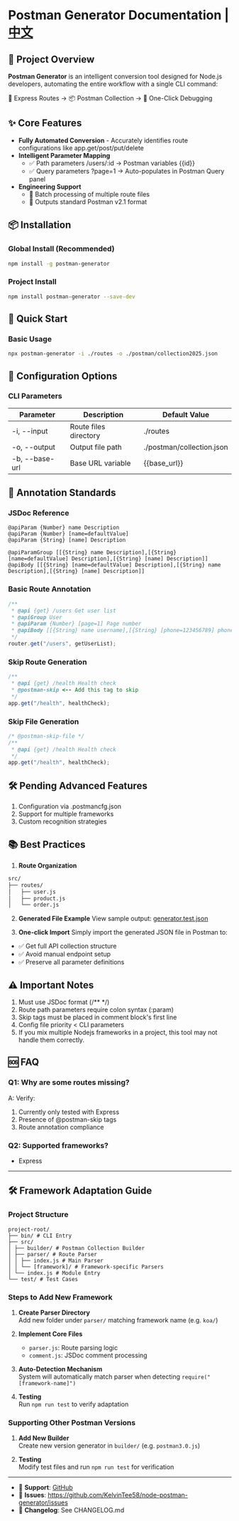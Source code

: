 # Postman Generator Documentation | [中文](README_CN.md)

## 🧠 Project Overview

**Postman Generator** is an intelligent conversion tool designed for Node.js developers, automating the entire workflow with a single CLI command:

🔄 Express Routes → 📦 Postman Collection → 🚀 One-Click Debugging

## ✨ Core Features

- **Fully Automated Conversion** - Accurately identifies route configurations like app.get/post/put/delete
- **Intelligent Parameter Mapping**
  - ✅ Path parameters /users/:id → Postman variables {{id}}
  - ✅ Query parameters ?page=1 → Auto-populates in Postman Query panel
- **Engineering Support**
  - 🧩 Batch processing of multiple route files
  - 📁 Outputs standard Postman v2.1 format

## 📦 Installation

### Global Install (Recommended)

```bash
npm install -g postman-generator
```

### Project Install

```bash
npm install postman-generator --save-dev
```

## 🚀 Quick Start

### Basic Usage

```bash
npx postman-generator -i ./routes -o ./postman/collection2025.json
```

## 🔧 Configuration Options

### CLI Parameters

| Parameter            | Description           | Default Value             |
| -------------------- | --------------------- | ------------------------- |
| -i, --input <path>   | Route files directory | ./routes                  |
| -o, --output <path>  | Output file path      | ./postman/collection.json |
| -b, --base-url <url> | Base URL variable     | {{base_url}}              |

## 📝 Annotation Standards

### JSDoc Reference

```
@apiParam {Number} name Description
@apiParam {Number} [name=defaultValue]
@apiParam {String} [name] Description

@apiParamGroup [[{String} name Description],[{String} [name=defaultValue] Description],[{String} [name] Description]]
@apiBody [[{String} [name=defaultValue] Description],[{String} name Description],[{String} [name] Description]]
```

### Basic Route Annotation

```javascript
/**
 * @api {get} /users Get user list
 * @apiGroup User
 * @apiParam {Number} [page=1] Page number
 * @apiBody [[{String} name username],[{String} [phone=123456789] phoneNumber],[{String} [gender] genderType]]
 */
router.get("/users", getUserList);
```

### Skip Route Generation

```javascript
/**
 * @api {get} /health Health check
 * @postman-skip <-- Add this tag to skip
 */
app.get("/health", healthCheck);
```

### Skip File Generation

```javascript
/* @postman-skip-file */
/**
 * @api {get} /health Health check
 */
app.get("/health", healthCheck);
```

## 🛠 Pending Advanced Features

1. Configuration via .postmancfg.json
2. Support for multiple frameworks
3. Custom recognition strategies

## 📚 Best Practices

1. **Route Organization**

```bash
src/
├── routes/
│   ├── user.js
│   ├── product.js
│   └── order.js
```

2. **Generated File Example**
   View sample output:
   [generator.test.json](https://github.com/KelvinTee58/node-postman-generator/blob/main/test/generator.test.json)

3. **One-click Import**
   Simply import the generated JSON file in Postman to:

- ✅ Get full API collection structure
- ✅ Avoid manual endpoint setup
- ✅ Preserve all parameter definitions

## ⚠️ Important Notes

1. Must use JSDoc format (/\*\* \*/)
2. Route path parameters require colon syntax (:param)
3. Skip tags must be placed in comment block's first line
4. Config file priority < CLI parameters
5. If you mix multiple Nodejs frameworks in a project, this tool may not handle them correctly.

## 🆘 FAQ

### Q1: Why are some routes missing?

A: Verify:

1. Currently only tested with Express
2. Presence of @postman-skip tags
3. Route annotation compliance

### Q2: Supported frameworks?

- Express

---

## 🛠 Framework Adaptation Guide

### Project Structure

```
project-root/
├── bin/ # CLI Entry
├── src/
│ ├── builder/ # Postman Collection Builder
│ ├── parser/ # Route Parser
│ │ ├── index.js # Main Parser
│ │ └── [framework]/ # Framework-specific Parsers
│ └── index.js # Module Entry
└── test/ # Test Cases
```

### Steps to Add New Framework

1. **Create Parser Directory**  
   Add new folder under `parser/` matching framework name (e.g. `koa/`)

2. **Implement Core Files**

   - `parser.js`: Route parsing logic
   - `comment.js`: JSDoc comment processing

3. **Auto-Detection Mechanism**  
   System will automatically match parser when detecting `require("[framework-name]")`

4. **Testing**  
   Run `npm run test` to verify adaptation

### Supporting Other Postman Versions

1. **Add New Builder**  
   Create new version generator in `builder/` (e.g. `postman3.0.js`)

2. **Testing**  
   Modify test files and run `npm run test` for verification

---

- 📧 **Support**: [GitHub](https://github.com/KelvinTee58/node-postman-generator)
- 🐛 **Issues**: https://github.com/KelvinTee58/node-postman-generator/issues
- 📜 **Changelog**: See CHANGELOG.md
